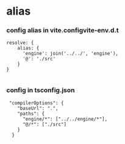 # alias

### config alias in vite.configvite-env.d.t

```
resolve: {
    alias: {
      'engine': join('../../', 'engine'),
      '@': './src'
    }
}
  
```

### config in tsconfig.json

```
 "compilerOptions": {
    "baseUrl": ".",
    "paths": {
      "engine/*": ["../../engine/*"],
      "@/*": ["./src"]
    }
  }
```

